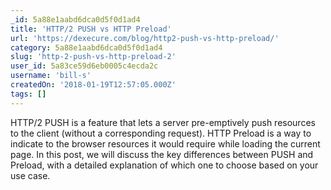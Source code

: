 ```yaml
---
_id: 5a88e1aabd6dca0d5f0d1ad4
title: 'HTTP/2 PUSH vs HTTP Preload'
url: 'https://dexecure.com/blog/http2-push-vs-http-preload/'
category: 5a88e1aabd6dca0d5f0d1ad4
slug: 'http-2-push-vs-http-preload-2'
user_id: 5a83ce59d6eb0005c4ecda2c
username: 'bill-s'
createdOn: '2018-01-19T12:57:05.000Z'
tags: []
---
```


HTTP/2 PUSH is a feature that lets a server pre-emptively push resources to the client (without a corresponding request). HTTP Preload is a way to indicate to the browser resources it would require while loading the current page. In this post, we will discuss the key differences between PUSH and Preload, with a detailed explanation of which one to choose based on your use case.
